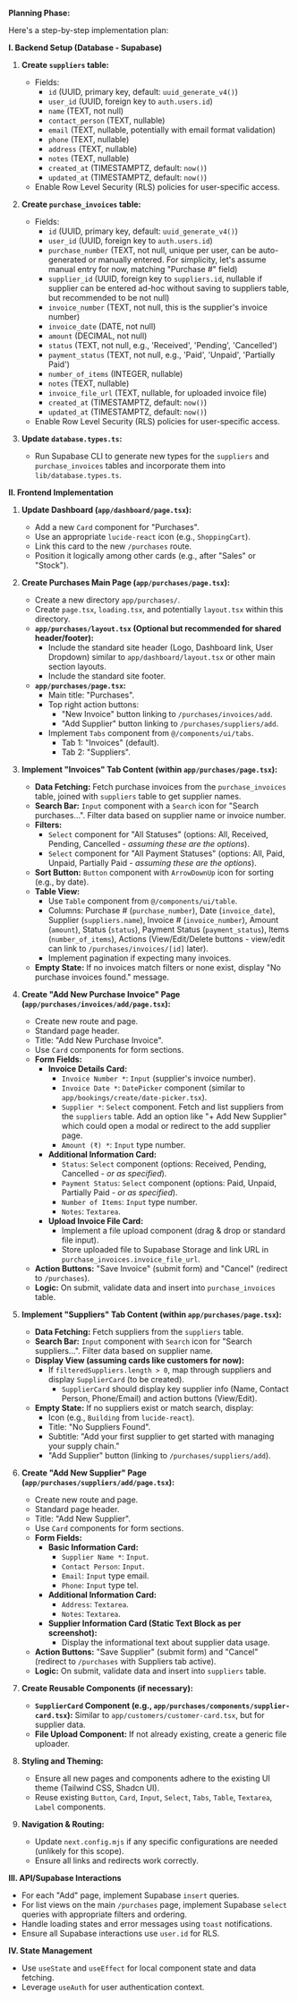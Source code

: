 **Planning Phase:**

Here's a step-by-step implementation plan:

**I. Backend Setup (Database - Supabase)**

1.  **Create `suppliers` table:**
    *   Fields:
        *   `id` (UUID, primary key, default: `uuid_generate_v4()`)
        *   `user_id` (UUID, foreign key to `auth.users.id`)
        *   `name` (TEXT, not null)
        *   `contact_person` (TEXT, nullable)
        *   `email` (TEXT, nullable, potentially with email format validation)
        *   `phone` (TEXT, nullable)
        *   `address` (TEXT, nullable)
        *   `notes` (TEXT, nullable)
        *   `created_at` (TIMESTAMPTZ, default: `now()`)
        *   `updated_at` (TIMESTAMPTZ, default: `now()`)
    *   Enable Row Level Security (RLS) policies for user-specific access.

2.  **Create `purchase_invoices` table:**
    *   Fields:
        *   `id` (UUID, primary key, default: `uuid_generate_v4()`)
        *   `user_id` (UUID, foreign key to `auth.users.id`)
        *   `purchase_number` (TEXT, not null, unique per user, can be auto-generated or manually entered. For simplicity, let's assume manual entry for now, matching "Purchase #" field)
        *   `supplier_id` (UUID, foreign key to `suppliers.id`, nullable if supplier can be entered ad-hoc without saving to suppliers table, but recommended to be not null)
        *   `invoice_number` (TEXT, not null, this is the supplier's invoice number)
        *   `invoice_date` (DATE, not null)
        *   `amount` (DECIMAL, not null)
        *   `status` (TEXT, not null, e.g., 'Received', 'Pending', 'Cancelled')
        *   `payment_status` (TEXT, not null, e.g., 'Paid', 'Unpaid', 'Partially Paid')
        *   `number_of_items` (INTEGER, nullable)
        *   `notes` (TEXT, nullable)
        *   `invoice_file_url` (TEXT, nullable, for uploaded invoice file)
        *   `created_at` (TIMESTAMPTZ, default: `now()`)
        *   `updated_at` (TIMESTAMPTZ, default: `now()`)
    *   Enable Row Level Security (RLS) policies for user-specific access.

3.  **Update `database.types.ts`:**
    *   Run Supabase CLI to generate new types for the `suppliers` and `purchase_invoices` tables and incorporate them into `lib/database.types.ts`.

**II. Frontend Implementation**

1.  **Update Dashboard (`app/dashboard/page.tsx`):**
    *   Add a new `Card` component for "Purchases".
    *   Use an appropriate `lucide-react` icon (e.g., `ShoppingCart`).
    *   Link this card to the new `/purchases` route.
    *   Position it logically among other cards (e.g., after "Sales" or "Stock").

2.  **Create Purchases Main Page (`app/purchases/page.tsx`):**
    *   Create a new directory `app/purchases/`.
    *   Create `page.tsx`, `loading.tsx`, and potentially `layout.tsx` within this directory.
    *   **`app/purchases/layout.tsx` (Optional but recommended for shared header/footer):**
        *   Include the standard site header (Logo, Dashboard link, User Dropdown) similar to `app/dashboard/layout.tsx` or other main section layouts.
        *   Include the standard site footer.
    *   **`app/purchases/page.tsx`:**
        *   Main title: "Purchases".
        *   Top right action buttons:
            *   "New Invoice" button linking to `/purchases/invoices/add`.
            *   "Add Supplier" button linking to `/purchases/suppliers/add`.
        *   Implement `Tabs` component from `@/components/ui/tabs`.
            *   Tab 1: "Invoices" (default).
            *   Tab 2: "Suppliers".

3.  **Implement "Invoices" Tab Content (within `app/purchases/page.tsx`):**
    *   **Data Fetching:** Fetch purchase invoices from the `purchase_invoices` table, joined with `suppliers` table to get supplier names.
    *   **Search Bar:** `Input` component with a `Search` icon for "Search purchases...". Filter data based on supplier name or invoice number.
    *   **Filters:**
        *   `Select` component for "All Statuses" (options: All, Received, Pending, Cancelled - *assuming these are the options*).
        *   `Select` component for "All Payment Statuses" (options: All, Paid, Unpaid, Partially Paid - *assuming these are the options*).
    *   **Sort Button:** `Button` component with `ArrowDownUp` icon for sorting (e.g., by date).
    *   **Table View:**
        *   Use `Table` component from `@/components/ui/table`.
        *   Columns: Purchase # (`purchase_number`), Date (`invoice_date`), Supplier (`suppliers.name`), Invoice # (`invoice_number`), Amount (`amount`), Status (`status`), Payment Status (`payment_status`), Items (`number_of_items`), Actions (View/Edit/Delete buttons - view/edit can link to `/purchases/invoices/[id]` later).
        *   Implement pagination if expecting many invoices.
    *   **Empty State:** If no invoices match filters or none exist, display "No purchase invoices found." message.

4.  **Create "Add New Purchase Invoice" Page (`app/purchases/invoices/add/page.tsx`):**
    *   Create new route and page.
    *   Standard page header.
    *   Title: "Add New Purchase Invoice".
    *   Use `Card` components for form sections.
    *   **Form Fields:**
        *   **Invoice Details Card:**
            *   `Invoice Number *`: `Input` (supplier's invoice number).
            *   `Invoice Date *`: `DatePicker` component (similar to `app/bookings/create/date-picker.tsx`).
            *   `Supplier *`: `Select` component. Fetch and list suppliers from the `suppliers` table. Add an option like "+ Add New Supplier" which could open a modal or redirect to the add supplier page.
            *   `Amount (₹) *`: `Input` type number.
        *   **Additional Information Card:**
            *   `Status`: `Select` component (options: Received, Pending, Cancelled - *or as specified*).
            *   `Payment Status`: `Select` component (options: Paid, Unpaid, Partially Paid - *or as specified*).
            *   `Number of Items`: `Input` type number.
            *   `Notes`: `Textarea`.
        *   **Upload Invoice File Card:**
            *   Implement a file upload component (drag & drop or standard file input).
            *   Store uploaded file to Supabase Storage and link URL in `purchase_invoices.invoice_file_url`.
    *   **Action Buttons:** "Save Invoice" (submit form) and "Cancel" (redirect to `/purchases`).
    *   **Logic:** On submit, validate data and insert into `purchase_invoices` table.

5.  **Implement "Suppliers" Tab Content (within `app/purchases/page.tsx`):**
    *   **Data Fetching:** Fetch suppliers from the `suppliers` table.
    *   **Search Bar:** `Input` component with `Search` icon for "Search suppliers...". Filter data based on supplier name.
    *   **Display View (assuming cards like customers for now):**
        *   If `filteredSuppliers.length > 0`, map through suppliers and display `SupplierCard` (to be created).
            *   `SupplierCard` should display key supplier info (Name, Contact Person, Phone/Email) and action buttons (View/Edit).
    *   **Empty State:** If no suppliers exist or match search, display:
        *   Icon (e.g., `Building` from `lucide-react`).
        *   Title: "No Suppliers Found".
        *   Subtitle: "Add your first supplier to get started with managing your supply chain."
        *   "Add Supplier" button (linking to `/purchases/suppliers/add`).

6.  **Create "Add New Supplier" Page (`app/purchases/suppliers/add/page.tsx`):**
    *   Create new route and page.
    *   Standard page header.
    *   Title: "Add New Supplier".
    *   Use `Card` components for form sections.
    *   **Form Fields:**
        *   **Basic Information Card:**
            *   `Supplier Name *`: `Input`.
            *   `Contact Person`: `Input`.
            *   `Email`: `Input` type email.
            *   `Phone`: `Input` type tel.
        *   **Additional Information Card:**
            *   `Address`: `Textarea`.
            *   `Notes`: `Textarea`.
        *   **Supplier Information Card (Static Text Block as per screenshot):**
            *   Display the informational text about supplier data usage.
    *   **Action Buttons:** "Save Supplier" (submit form) and "Cancel" (redirect to `/purchases` with Suppliers tab active).
    *   **Logic:** On submit, validate data and insert into `suppliers` table.

7.  **Create Reusable Components (if necessary):**
    *   **`SupplierCard` Component (e.g., `app/purchases/components/supplier-card.tsx`):** Similar to `app/customers/customer-card.tsx`, but for supplier data.
    *   **File Upload Component:** If not already existing, create a generic file uploader.

8.  **Styling and Theming:**
    *   Ensure all new pages and components adhere to the existing UI theme (Tailwind CSS, Shadcn UI).
    *   Reuse existing `Button`, `Card`, `Input`, `Select`, `Tabs`, `Table`, `Textarea`, `Label` components.

9.  **Navigation & Routing:**
    *   Update `next.config.mjs` if any specific configurations are needed (unlikely for this scope).
    *   Ensure all links and redirects work correctly.

**III. API/Supabase Interactions**

*   For each "Add" page, implement Supabase `insert` queries.
*   For list views on the main `/purchases` page, implement Supabase `select` queries with appropriate filters and ordering.
*   Handle loading states and error messages using `toast` notifications.
*   Ensure all Supabase interactions use `user.id` for RLS.

**IV. State Management**

*   Use `useState` and `useEffect` for local component state and data fetching.
*   Leverage `useAuth` for user authentication context.
